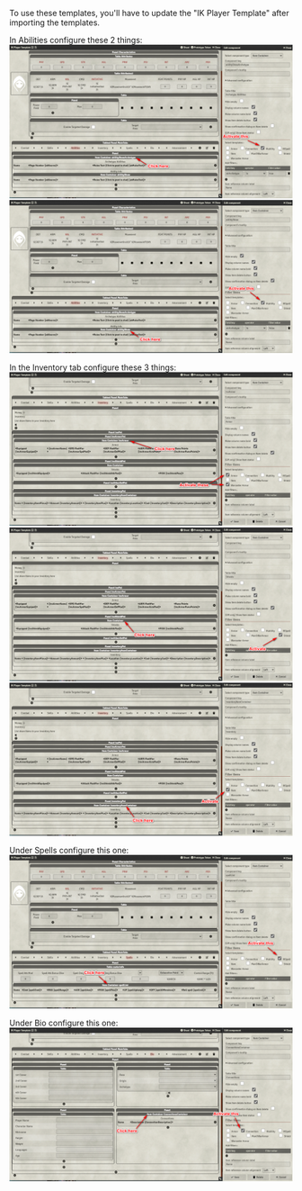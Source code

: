 To use these templates, you'll have to update the "IK Player Template" after importing the templates.

In Abilities configure these 2 things:
<img src="https://raw.githubusercontent.com/GhostShotIV/IK-Foundry-Templates/main/IK4.png" />
<img src="https://raw.githubusercontent.com/GhostShotIV/IK-Foundry-Templates/main/IK5.png" />

In the Inventory tab configure these 3 things:
<img src="https://raw.githubusercontent.com/GhostShotIV/IK-Foundry-Templates/main/IK1.png" />
<img src="https://raw.githubusercontent.com/GhostShotIV/IK-Foundry-Templates/main/IK2.png" />
<img src="https://raw.githubusercontent.com/GhostShotIV/IK-Foundry-Templates/main/IK3.png" />

Under Spells configure this one:
<img src="https://raw.githubusercontent.com/GhostShotIV/IK-Foundry-Templates/main/IK6.png" />

Under Bio configure this one:
<img src="https://raw.githubusercontent.com/GhostShotIV/IK-Foundry-Templates/main/IK7.png" />
